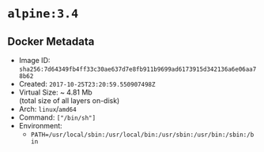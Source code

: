 # `alpine:3.4`

## Docker Metadata

- Image ID: `sha256:7d64349fb4ff33c30ae637d7e8fb911b9699ad6173915d342136a6e06aa78b62`
- Created: `2017-10-25T23:20:59.550907498Z`
- Virtual Size: ~ 4.81 Mb  
  (total size of all layers on-disk)
- Arch: `linux`/`amd64`
- Command: `["/bin/sh"]`
- Environment:
  - `PATH=/usr/local/sbin:/usr/local/bin:/usr/sbin:/usr/bin:/sbin:/bin`
